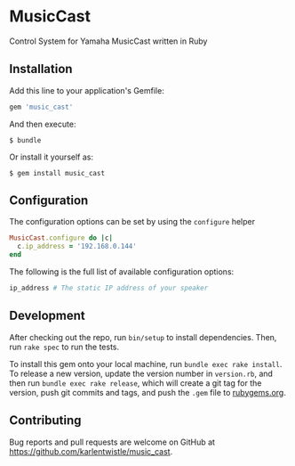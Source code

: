 # MusicCast

Control System for Yamaha MusicCast written in Ruby

## Installation

Add this line to your application's Gemfile:

```ruby
gem 'music_cast'
```

And then execute:

    $ bundle

Or install it yourself as:

    $ gem install music_cast

## Configuration

The configuration options can be set by using the `configure` helper

```ruby
MusicCast.configure do |c|
  c.ip_address = '192.168.0.144'
end
```

The following is the full list of available configuration options:

```ruby
ip_address # The static IP address of your speaker
```


## Development

After checking out the repo, run `bin/setup` to install dependencies. Then, run `rake spec` to run the tests.

To install this gem onto your local machine, run `bundle exec rake install`. To release a new version, update the version number in `version.rb`, and then run `bundle exec rake release`, which will create a git tag for the version, push git commits and tags, and push the `.gem` file to [rubygems.org](https://rubygems.org).

## Contributing

Bug reports and pull requests are welcome on GitHub at https://github.com/karlentwistle/music_cast.

